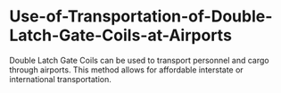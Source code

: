 # Use-of-Transportation-of-Double-Latch-Gate-Coils-at-Airports
Double Latch Gate Coils can be used to transport personnel and cargo through airports. This method allows for affordable interstate or international transportation.
